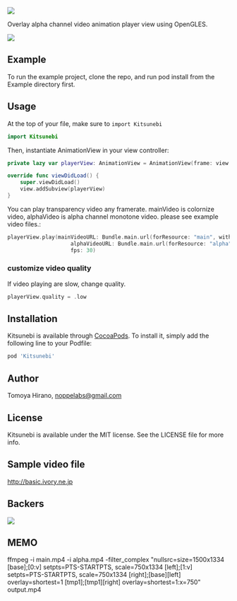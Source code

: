 ![](https://github.com/noppefoxwolf/Kitsunebi/blob/master/meta/repo-banner.png)

Overlay alpha channel video animation player view using OpenGLES.

![](https://github.com/noppefoxwolf/Kitsunebi/blob/master/meta/animation.gif)

## Example

To run the example project, clone the repo, and run pod install from the Example directory first.

## Usage

At the top of your file, make sure to `import Kitsunebi`

```swift
import Kitsunebi
```

Then, instantiate AnimationView in your view controller:

```swift
private lazy var playerView: AnimationView = AnimationView(frame: view.bounds)!

override func viewDidLoad() {
    super.viewDidLoad()
    view.addSubview(playerView)
}
```

You can play transparency video any framerate. mainVideo is colornize video, alphaVideo is alpha channel monotone video. please see example video files.:

```swift
playerView.play(mainVideoURL: Bundle.main.url(forResource: "main", withExtension: "mp4")!,
                    alphaVideoURL: Bundle.main.url(forResource: "alpha", withExtension: "mp4")!,
                    fps: 30)
```

### customize video quality

If video playing are slow, change quality.

```swift
playerView.quality = .low
```

## Installation

Kitsunebi is available through [CocoaPods](http://cocoapods.org). To install
it, simply add the following line to your Podfile:

```ruby
pod 'Kitsunebi'
```

## Author

Tomoya Hirano, noppelabs@gmail.com

## License

Kitsunebi is available under the MIT license. See the LICENSE file for more info.

## Sample video file

http://basic.ivory.ne.jp

## Backers

<a href="https://opencollective.com/Kitsunebi#backers" target="_blank"><img src="https://opencollective.com/Kitsunebi/backers.svg?width=890"></a>

## MEMO
ffmpeg -i main.mp4  -i alpha.mp4 -filter_complex "nullsrc=size=1500x1334 [base];[0:v] setpts=PTS-STARTPTS, scale=750x1334 [left];[1:v] setpts=PTS-STARTPTS, scale=750x1334 [right];[base][left] overlay=shortest=1 [tmp1];[tmp1][right] overlay=shortest=1:x=750" output.mp4
